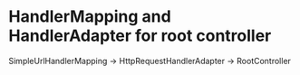 # HandlerMapping and HandlerAdapter for root controller

SimpleUrlHandlerMapping -> HttpRequestHandlerAdapter -> RootController